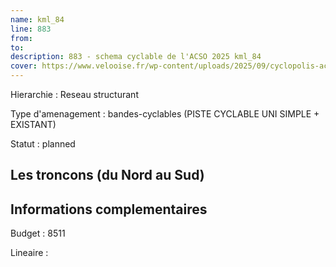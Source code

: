 ```yaml
---
name: kml_84 
line: 883
from: 
to:  
description: 883 - schema cyclable de l'ACSO 2025 kml_84 
cover: https://www.velooise.fr/wp-content/uploads/2025/09/cyclopolis-acso-default.jpg
---
```

Hierarchie : Reseau structurant

Type d'amenagement : bandes-cyclables (PISTE CYCLABLE UNI SIMPLE + EXISTANT)

Statut : planned

## Les troncons (du Nord au Sud)

## Informations complementaires

Budget  : 8511 

Lineaire :

